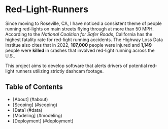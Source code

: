 # Red-Light-Runners
Since moving to Roseville, CA, I have noticed a consistent theme of people running red-lights on main streets flying through at more than 50 MPH. According to the *National Coalition for Safer Roads*, California has the highest fatality rate for red-light running accidents. The Highway Loss Data Institue also cites that in 2022, **107,000** people were injured and **1,149** people were **killed** in crashes that involved red-light running across the U.S.. 

This project aims to develop software that alerts drivers of potential red-light runners utilizing strictly dashcam footage.

## Table of Contents
- [About] (#about)
- [Scoping] (#scoping)
- [Data] (#data)
- [Modeling] (#modeling)
- [Deployment] (#deployment)

